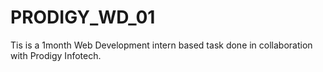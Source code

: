 # PRODIGY_WD_01

Tis is a 1month Web Development intern based task done in collaboration with Prodigy Infotech.
